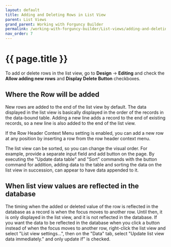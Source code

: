 ```yaml
---
layout: default
title: Adding and Deleting Rows in List View
parent: List Views
grand_parent: Working with Forguncy Builder
permalink: /working-with-forguncy-builder/List-views/adding-and-deleting-rows-in-list-view
nav_order: 7
---
```


# {{ page.title }}

To add or delete rows in the list view, go to **Design** -> **Editing** and check the **Allow adding new rows** and **Display Delete Button** checkboxes.

## Where the Row will be added

New rows are added to the end of the list view by default.
The data displayed in the list view is basically displayed in the order of the records in the data-bound table. Adding a new line adds a record to the end of existing records, so a new line is also added to the end of the list view.

If the Row Header Context Menu setting is enabled, you can add a new row at any position by inserting a row from the row header context menu.

The list view can be sorted, so you can change the visual order. For example, provide a separate input field and add button on the page. By executing the "Update data table" and "Sort" commands with the button command for addition, adding data to the table and sorting the data on the list view in succession, can appear to have data appended to it.

## When list view values ​​are reflected in the database

The timing when the added or deleted value of the row is reflected in the database as a record is when the focus moves to another row. Until then, it is only displayed in the list view, and it is not reflected in the database. If you want the data to be reflected in the database when you click a button instead of when the focus moves to another row, right-click the list view and select "List view settings...", then on the "Data" tab, select "Update list view data immediately." and only update if" is checked.